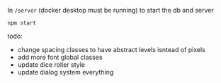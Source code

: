 In `/server` (docker desktop must be running) to start the db and server
```
npm start
```

todo:
- change spacing classes to have abstract levels isntead of pixels
- add more font global classes
- update dice roller style
- update dialog system everything